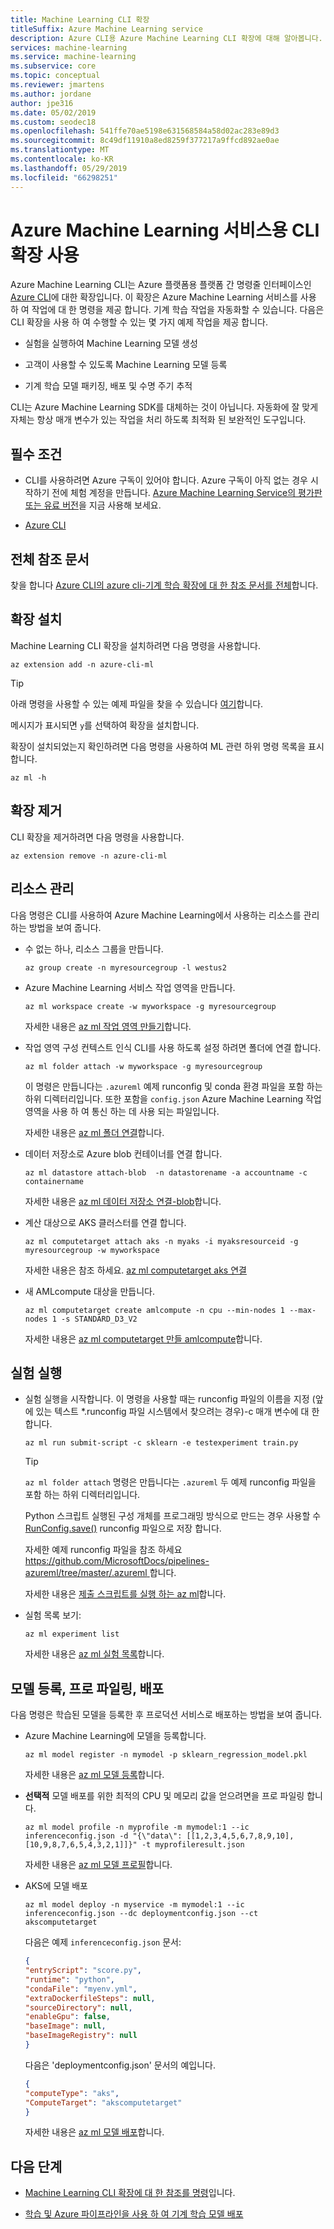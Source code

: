 ```yaml
---
title: Machine Learning CLI 확장
titleSuffix: Azure Machine Learning service
description: Azure CLI용 Azure Machine Learning CLI 확장에 대해 알아봅니다. Azure CLI는 Azure 클라우드의 리소스로 작업할 수 있도록 해주는 플랫폼 간 명령줄 유틸리티입니다. Machine Learning 확장을 사용하면 Azure Machine Learning 서비스로 작업할 수 있습니다.
services: machine-learning
ms.service: machine-learning
ms.subservice: core
ms.topic: conceptual
ms.reviewer: jmartens
ms.author: jordane
author: jpe316
ms.date: 05/02/2019
ms.custom: seodec18
ms.openlocfilehash: 541ffe70ae5198e631568584a58d02ac283e89d3
ms.sourcegitcommit: 8c49df11910a8ed8259f377217a9ffcd892ae0ae
ms.translationtype: MT
ms.contentlocale: ko-KR
ms.lasthandoff: 05/29/2019
ms.locfileid: "66298251"
---
```

# <a name="use-the-cli-extension-for-azure-machine-learning-service"></a>Azure Machine Learning 서비스용 CLI 확장 사용

Azure Machine Learning CLI는 Azure 플랫폼용 플랫폼 간 명령줄 인터페이스인 [Azure CLI](https://docs.microsoft.com/cli/azure/?view=azure-cli-latest)에 대한 확장입니다. 이 확장은 Azure Machine Learning 서비스를 사용 하 여 작업에 대 한 명령을 제공 합니다. 기계 학습 작업을 자동화할 수 있습니다. 다음은 CLI 확장을 사용 하 여 수행할 수 있는 몇 가지 예제 작업을 제공 합니다.

+ 실험을 실행하여 Machine Learning 모델 생성

+ 고객이 사용할 수 있도록 Machine Learning 모델 등록

+ 기계 학습 모델 패키징, 배포 및 수명 주기 추적

CLI는 Azure Machine Learning SDK를 대체하는 것이 아닙니다. 자동화에 잘 맞게 자체는 항상 매개 변수가 있는 작업을 처리 하도록 최적화 된 보완적인 도구입니다.

## <a name="prerequisites"></a>필수 조건

* CLI를 사용하려면 Azure 구독이 있어야 합니다. Azure 구독이 아직 없는 경우 시작하기 전에 체험 계정을 만듭니다. [Azure Machine Learning Service의 평가판 또는 유료 버전](https://aka.ms/AMLFree)을 지금 사용해 보세요.

* [Azure CLI](https://docs.microsoft.com/cli/azure/?view=azure-cli-latest)

## <a name="full-reference-docs"></a>전체 참조 문서

찾을 합니다 [Azure CLI의 azure cli-기계 학습 확장에 대 한 참조 문서를 전체](https://docs.microsoft.com/cli/azure/ext/azure-cli-ml/?view=azure-cli-latest)합니다.

## <a name="install-the-extension"></a>확장 설치

Machine Learning CLI 확장을 설치하려면 다음 명령을 사용합니다.

```azurecli-interactive
az extension add -n azure-cli-ml
```

> [!TIP]
> 아래 명령을 사용할 수 있는 예제 파일을 찾을 수 있습니다 [여기](https://aka.ms/azml-deploy-cloud)합니다.

메시지가 표시되면 `y`를 선택하여 확장을 설치합니다.

확장이 설치되었는지 확인하려면 다음 명령을 사용하여 ML 관련 하위 명령 목록을 표시합니다.

```azurecli-interactive
az ml -h
```

## <a name="remove-the-extension"></a>확장 제거

CLI 확장을 제거하려면 다음 명령을 사용합니다.

```azurecli-interactive
az extension remove -n azure-cli-ml
```

## <a name="resource-management"></a>리소스 관리

다음 명령은 CLI를 사용하여 Azure Machine Learning에서 사용하는 리소스를 관리하는 방법을 보여 줍니다.

+ 수 없는 하나, 리소스 그룹을 만듭니다.

    ```azurecli-interactive
    az group create -n myresourcegroup -l westus2
    ```

+ Azure Machine Learning 서비스 작업 영역을 만듭니다.

    ```azurecli-interactive
    az ml workspace create -w myworkspace -g myresourcegroup
    ```

    자세한 내용은 [az ml 작업 영역 만들기](https://docs.microsoft.com/cli/azure/ext/azure-cli-ml/ml/workspace?view=azure-cli-latest#ext-azure-cli-ml-az-ml-workspace-create)합니다.

+ 작업 영역 구성 컨텍스트 인식 CLI를 사용 하도록 설정 하려면 폴더에 연결 합니다.

    ```azurecli-interactive
    az ml folder attach -w myworkspace -g myresourcegroup
    ```

    이 명령은 만듭니다는 `.azureml` 예제 runconfig 및 conda 환경 파일을 포함 하는 하위 디렉터리입니다. 또한 포함을 `config.json` Azure Machine Learning 작업 영역을 사용 하 여 통신 하는 데 사용 되는 파일입니다.

    자세한 내용은 [az ml 폴더 연결](https://docs.microsoft.com/cli/azure/ext/azure-cli-ml/ml/folder?view=azure-cli-latest#ext-azure-cli-ml-az-ml-folder-attach)합니다.

+ 데이터 저장소로 Azure blob 컨테이너를 연결 합니다.

    ```azurecli-interactive
    az ml datastore attach-blob  -n datastorename -a accountname -c containername
    ```

    자세한 내용은 [az ml 데이터 저장소 연결-blob](https://docs.microsoft.com/cli/azure/ext/azure-cli-ml/ml/datastore?view=azure-cli-latest#ext-azure-cli-ml-az-ml-datastore-attach-blob)합니다.

    
+ 계산 대상으로 AKS 클러스터를 연결 합니다.

    ```azurecli-interactive
    az ml computetarget attach aks -n myaks -i myaksresourceid -g myresourcegroup -w myworkspace
    ```

    자세한 내용은 참조 하세요. [az ml computetarget aks 연결](https://docs.microsoft.com/cli/azure/ext/azure-cli-ml/ml/computetarget/attach?view=azure-cli-latest#ext-azure-cli-ml-az-ml-computetarget-attach-aks)

+ 새 AMLcompute 대상을 만듭니다.

    ```azurecli-interactive
    az ml computetarget create amlcompute -n cpu --min-nodes 1 --max-nodes 1 -s STANDARD_D3_V2
    ```

    자세한 내용은 [az ml computetarget 만들 amlcompute](https://docs.microsoft.com/cli/azure/ext/azure-cli-ml/ml/computetarget/create?view=azure-cli-latest#ext-azure-cli-ml-az-ml-computetarget-create-amlcompute)합니다.

## <a id="experiments"></a>실험 실행

* 실험 실행을 시작합니다. 이 명령을 사용할 때는 runconfig 파일의 이름을 지정 (앞에 있는 텍스트 \*.runconfig 파일 시스템에서 찾으려는 경우)-c 매개 변수에 대 한 합니다.

    ```azurecli-interactive
    az ml run submit-script -c sklearn -e testexperiment train.py
    ```

    > [!TIP]
    > `az ml folder attach` 명령은 만듭니다는 `.azureml` 두 예제 runconfig 파일을 포함 하는 하위 디렉터리입니다. 
    >
    > Python 스크립트 실행된 구성 개체를 프로그래밍 방식으로 만드는 경우 사용할 수 [RunConfig.save()](https://docs.microsoft.com/python/api/azureml-core/azureml.core.runconfiguration?view=azure-ml-py#save-path-none--name-none--separate-environment-yaml-false-) runconfig 파일으로 저장 합니다.
    >
    > 자세한 예제 runconfig 파일을 참조 하세요 [ https://github.com/MicrosoftDocs/pipelines-azureml/tree/master/.azureml ](https://github.com/MicrosoftDocs/pipelines-azureml/tree/master/.azureml)합니다.

    자세한 내용은 [제출 스크립트를 실행 하는 az ml](https://docs.microsoft.com/cli/azure/ext/azure-cli-ml/ml/run?view=azure-cli-latest#ext-azure-cli-ml-az-ml-run-submit-script)합니다.

* 실험 목록 보기:

    ```azurecli-interactive
    az ml experiment list
    ```

    자세한 내용은 [az ml 실험 목록](https://docs.microsoft.com/cli/azure/ext/azure-cli-ml/ml/experiment?view=azure-cli-latest#ext-azure-cli-ml-az-ml-experiment-list)합니다.

## <a name="model-registration-profiling-deployment"></a>모델 등록, 프로 파일링, 배포

다음 명령은 학습된 모델을 등록한 후 프로덕션 서비스로 배포하는 방법을 보여 줍니다.

+ Azure Machine Learning에 모델을 등록합니다.

    ```azurecli-interactive
    az ml model register -n mymodel -p sklearn_regression_model.pkl
    ```

    자세한 내용은 [az ml 모델 등록](https://docs.microsoft.com/cli/azure/ext/azure-cli-ml/ml/model?view=azure-cli-latest#ext-azure-cli-ml-az-ml-model-register)합니다.

+ **선택적** 모델 배포를 위한 최적의 CPU 및 메모리 값을 얻으려면을 프로 파일링 합니다.
    ```azurecli-interactive
    az ml model profile -n myprofile -m mymodel:1 --ic inferenceconfig.json -d "{\"data\": [[1,2,3,4,5,6,7,8,9,10],[10,9,8,7,6,5,4,3,2,1]]}" -t myprofileresult.json
    ```

    자세한 내용은 [az ml 모델 프로필](https://docs.microsoft.com/cli/azure/ext/azure-cli-ml/ml/model?view=azure-cli-latest#ext-azure-cli-ml-az-ml-model-profile)합니다.

+ AKS에 모델 배포
    ```azurecli-interactive
    az ml model deploy -n myservice -m mymodel:1 --ic inferenceconfig.json --dc deploymentconfig.json --ct akscomputetarget
    ```
    
    다음은 예제 `inferenceconfig.json` 문서:
    ```json
    {
    "entryScript": "score.py",
    "runtime": "python",
    "condaFile": "myenv.yml",
    "extraDockerfileSteps": null,
    "sourceDirectory": null,
    "enableGpu": false,
    "baseImage": null,
    "baseImageRegistry": null
    }
    ```
    다음은 'deploymentconfig.json' 문서의 예입니다.
    ```json
    {
    "computeType": "aks",
    "ComputeTarget": "akscomputetarget"
    }
    ```

    자세한 내용은 [az ml 모델 배포](https://docs.microsoft.com/cli/azure/ext/azure-cli-ml/ml/model?view=azure-cli-latest#ext-azure-cli-ml-az-ml-model-deploy)합니다.


## <a name="next-steps"></a>다음 단계

* [Machine Learning CLI 확장에 대 한 참조를 명령](https://docs.microsoft.com/cli/azure/ext/azure-cli-ml/ml?view=azure-cli-latest)입니다.

* [학습 및 Azure 파이프라인을 사용 하 여 기계 학습 모델 배포](/azure/devops/pipelines/targets/azure-machine-learning)